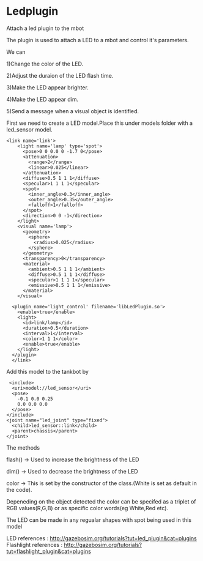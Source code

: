 # Ledplugin
Attach a led plugin to the mbot

The plugin is used to attach a LED to a mbot and control it's parameters.

We can 

1)Change the color of the LED.

2)Adjust the duraion of the LED flash time.

3)Make the LED appear brighter.

4)Make the LED appear dim.

5)Send a message when a visual object is identified.

First we need to create a LED model.Place this under models folder with a led_sensor model.

<?xml version="1.0" ?>
<sdf version="1.6">
  <model name="led_sensor">
    
    <link name='link'>
        <light name='lamp' type='spot'>
          <pose>0 0 0.0 0 -1.7 0</pose>
          <attenuation>
            <range>2</range>
            <linear>0.025</linear>
          </attenuation>
          <diffuse>0.5 1 1 1</diffuse>
          <specular>1 1 1 1</specular>
          <spot>
            <inner_angle>0.3</inner_angle>
            <outer_angle>0.35</outer_angle>
            <falloff>1</falloff>
          </spot>
          <direction>0 0 -1</direction>
        </light>
        <visual name='lamp'>
          <geometry>
            <sphere>
              <radius>0.025</radius>
            </sphere>
          </geometry>
          <transparency>0</transparency>
          <material>
            <ambient>0.5 1 1 1</ambient>
            <diffuse>0.5 1 1 1</diffuse>
            <specular>1 1 1 1</specular>
            <emissive>0.5 1 1 1</emissive>
          </material>
        </visual>
      
      <plugin name='light_control' filename='libLedPlugin.so'>
        <enable>true</enable>
        <light>
          <id>link/lamp</id>
          <duration>0.5</duration>
          <interval>1</interval>
          <color>1 1 1</color>
          <enable>true</enable>
        </light>
      </plugin>
      </link>
  </model>
</sdf>

Add this model to the tankbot by

 
     <include>
      <uri>model://led_sensor</uri>
      <pose>
        -0.1 0.0 0.25
        0.0 0.0 0.0
      </pose>
    </include>
    <joint name="led_joint" type="fixed">
      <child>led_sensor::link</child>
      <parent>chassis</parent>
    </joint>


    
   The methods
    
   flash() -> Used to increase the brightness of the LED
   
   dim() -> Used to decrease the brightness of the LED
   
   color -> This is set by the constructor of the class.(White is set as default in the code).
    
   Depeneding on the object detected the color can be specifed as a triplet of RGB values(R,G,B) or as specific color words(eg White,Red etc).
    
   The LED can be made in any regualar shapes with spot being used in this model

LED references : http://gazebosim.org/tutorials?tut=led_plugin&cat=plugins
Flashlight references : http://gazebosim.org/tutorials?tut=flashlight_plugin&cat=plugins
